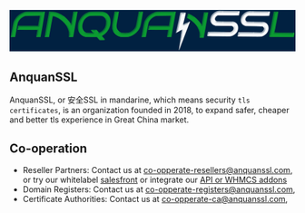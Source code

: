 <p align="center"><a href="https://www.anquanssl.com?__utm_from=github-org-profile" target="_blank"><img src="/profile/logo.png"></a></p>

## AnquanSSL

AnquanSSL, or 安全SSL in mandarine, which means security `tls certificates`, is an organization founded in 2018, to expand safer, cheaper and better tls experience in Great China market.

## Co-operation

- Reseller Partners: Contact us at co-opperate-resellers@anquanssl.com, or try our whitelabel [salesfront](https://www.anquanssl.com/dashboard/sales-front) or integrate our [API or WHMCS addons](https://www.anquanssl.com/dashboard/api-credentials)
- Domain Registers: Contact us at co-opperate-registers@anquanssl.com,
- Certificate Authorities:  Contact us at co-opperate-ca@anquanssl.com,
